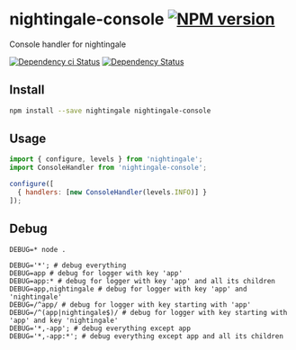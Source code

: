 # nightingale-console [![NPM version][npm-image]][npm-url]

Console handler for nightingale

[![Dependency ci Status][dependencyci-image]][dependencyci-url]
[![Dependency Status][daviddm-image]][daviddm-url]

## Install

```sh
npm install --save nightingale nightingale-console
```

## Usage

```js
import { configure, levels } from 'nightingale';
import ConsoleHandler from 'nightingale-console';

configure([
  { handlers: [new ConsoleHandler(levels.INFO)] }
]);
```

## Debug

`DEBUG=* node .`

```
DEBUG='*'; # debug everything
DEBUG=app # debug for logger with key 'app'
DEBUG=app:* # debug for logger with key 'app' and all its children
DEBUG=app,nightingale # debug for logger with key 'app' and 'nightingale'
DEBUG=/^app/ # debug for logger with key starting with 'app'
DEBUG=/^(app|nightingale$)/ # debug for logger with key starting with 'app' and key 'nightingale'
DEBUG='*,-app'; # debug everything except app
DEBUG='*,-app:*'; # debug everything except app and all its children
```

[npm-image]: https://img.shields.io/npm/v/nightingale-console.svg?style=flat-square
[npm-url]: https://npmjs.org/package/nightingale-console
[daviddm-image]: https://david-dm.org/nightingalejs/nightingale-console.svg?style=flat-square
[daviddm-url]: https://david-dm.org/nightingalejs/nightingale-console
[dependencyci-image]: https://dependencyci.com/github/nightingalejs/nightingale-console/badge?style=flat-square
[dependencyci-url]: https://dependencyci.com/github/nightingalejs/nightingale-console

